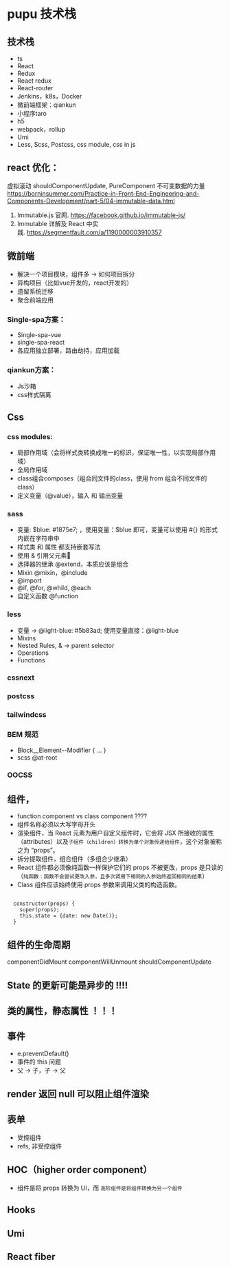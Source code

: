 # pupu 技术栈

## 技术栈

* ts
* React
* Redux
* React redux
* React-router
* Jenkins，k8s，Docker
* 微前端框架：qiankun
* 小程序taro
* h5
* webpack，rollup
* Umi
* Less, Scss, Postcss, css module, css in js

## react 优化：

虚拟滚动
shouldComponentUpdate, PureComponent
不可变数据的力量
https://borninsummer.com/Practice-in-Front-End-Engineering-and-Components-Development/part-5/04-immutable-data.html

1. Immutable.js 官网. https://facebook.github.io/immutable-js/
2. Immutable 详解及 React 中实践. https://segmentfault.com/a/1190000003910357

## 微前端

* 解决一个项目模块，组件多 -> 如何项目拆分
* 异构项目（比如vue开发的，react开发的）
* 遗留系统迁移
* 聚合前端应用

### Single-spa方案：

* Single-spa-vue
* single-spa-react
* 各应用独立部署，路由劫持，应用加载

### qiankun方案：

* Js沙箱
* css样式隔离

## Css

### css modules: 

* 局部作用域（会将样式类转换成唯一的标识，保证唯一性，以实现局部作用域）
* 全局作用域
* class组合composes（组合同文件的class，使用 from 组合不同文件的class）
* 定义变量（@value），输入 和 输出变量

### sass

* 变量: $blue: #1875e7; ，使用变量：$blue 即可，变量可以使用 #{} 的形式内嵌在字符串中
* 样式类 和 属性 都支持嵌套写法
* 使用 & 引用父元素
* 选择器的继承 @extend，本质应该是组合
* Mixin @mixin，@include
* @import
* @if, @for, @whild, @each
* 自定义函数 @function

### less

* 变量 -> @light-blue: #5b83ad; 使用变量直接：@light-blue
* Mixins
* Nested Rules, & -> parent selector
* Operations
* Functions

### cssnext

### postcss

### tailwindcss

### BEM 规范

* Block__Element--Modifier { ... }
* scss @at-root

### OOCSS

## 组件，

* function component vs class component ????
* 组件名称必须以大写字母开头
* 渲染组件，当 React 元素为用户自定义组件时，它会将 JSX 所接收的属性（attributes）以及`子组件（children）转换为单个对象传递给组件`，这个对象被称之为 “props”。
* 拆分提取组件，组合组件（多组合少继承）
* React 组件都必须像纯函数一样保护它们的 props 不被更改，props 是只读的（`纯函数：函数不会尝试更改入参，且多次调用下相同的入参始终返回相同的结果`）
* Class 组件应该始终使用 props 参数来调用父类的构造函数。

``` 

  constructor(props) {
    super(props);
    this.state = {date: new Date()};
  }
```

## 组件的生命周期

componentDidMount
componentWillUnmount
shouldComponentUpdate

## State 的更新可能是异步的 !!!!

## 类的属性，静态属性 ！！！

## 事件

* e.preventDefault()
* 事件的 this 问题
* 父 -> 子，子 -> 父

## render 返回 null 可以阻止组件渲染

## 表单

* 受控组件
* refs, 非受控组件

## HOC（higher order component）

* 组件是将 props 转换为 UI，而 `高阶组件是将组件转换为另一个组件`

## Hooks

## Umi

## React fiber
